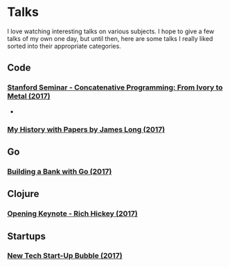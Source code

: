 # Talks
I love watching interesting talks on various subjects. I hope to give a few talks of my own one day, but until then, here are some talks I really liked sorted into their appropriate categories. 

## Code
### [Stanford Seminar - Concatenative Programming: From Ivory to Metal (2017)](https://www.youtube.com/watch?v=_IgqJr8jG8M&app=desktop)
- 

### [My History with Papers by James Long (2017)](https://www.youtube.com/watch?v=UzE955UJUVU)

## Go
### [Building a Bank with Go (2017)](https://www.infoq.com/presentations/bank-go)

## Clojure
### [Opening Keynote - Rich Hickey (2017)](https://www.youtube.com/watch?v=2V1FtfBDsLU)

## Startups
### [New Tech Start-Up Bubble (2017)](https://www.youtube.com/watch?v=G7vrCpWbmDw)


